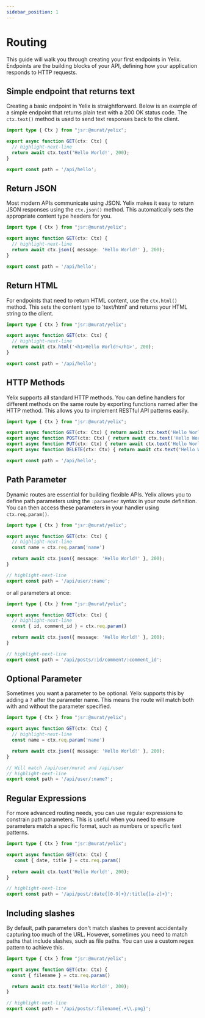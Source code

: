 ```yaml
---
sidebar_position: 1
---
```


# Routing

This guide will walk you through creating your first endpoints in Yelix. Endpoints are the building blocks of your API, defining how your application responds to HTTP requests.

## Simple endpoint that returns text

Creating a basic endpoint in Yelix is straightforward. Below is an example of a simple endpoint that returns plain text with a 200 OK status code. The `ctx.text()` method is used to send text responses back to the client.

```ts title="hello.ts"
import type { Ctx } from "jsr:@murat/yelix";

export async function GET(ctx: Ctx) {
  // highlight-next-line
  return await ctx.text('Hello World!', 200);
}

export const path = '/api/hello';
```

## Return JSON

Most modern APIs communicate using JSON. Yelix makes it easy to return JSON responses using the `ctx.json()` method. This automatically sets the appropriate content type headers for you.

```ts title="hello.ts"
import type { Ctx } from "jsr:@murat/yelix";

export async function GET(ctx: Ctx) {
  // highlight-next-line
  return await ctx.json({ message: 'Hello World!' }, 200);
}

export const path = '/api/hello';
```

## Return HTML

For endpoints that need to return HTML content, use the `ctx.html()` method. This sets the content type to 'text/html' and returns your HTML string to the client.

```ts title="hello.ts"
import type { Ctx } from "jsr:@murat/yelix";

export async function GET(ctx: Ctx) {
  // highlight-next-line
  return await ctx.html('<h1>Hello World!</h1>', 200);
}

export const path = '/api/hello';
```

## HTTP Methods

Yelix supports all standard HTTP methods. You can define handlers for different methods on the same route by exporting functions named after the HTTP method. This allows you to implement RESTful API patterns easily.

```ts title="hello.ts"
import type { Ctx } from "jsr:@murat/yelix";

export async function GET(ctx: Ctx) { return await ctx.text('Hello World!', 200); }
export async function POST(ctx: Ctx) { return await ctx.text('Hello World!', 200); }
export async function PUT(ctx: Ctx) { return await ctx.text('Hello World!', 200); }
export async function DELETE(ctx: Ctx) { return await ctx.text('Hello World!', 200); }

export const path = '/api/hello';
```

## Path Parameter

Dynamic routes are essential for building flexible APIs. Yelix allows you to define path parameters using the `:parameter` syntax in your route definition. You can then access these parameters in your handler using `ctx.req.param()`.

```ts title="hello.ts"
import type { Ctx } from "jsr:@murat/yelix";

export async function GET(ctx: Ctx) {
  // highlight-next-line
  const name = ctx.req.param('name')

  return await ctx.json({ message: 'Hello World!' }, 200);
}

// highlight-next-line 
export const path = '/api/user/:name';
```

or all parameters at once:

```ts title="hello.ts"
import type { Ctx } from "jsr:@murat/yelix";

export async function GET(ctx: Ctx) {
  // highlight-next-line
  const { id, comment_id } = ctx.req.param()

  return await ctx.json({ message: 'Hello World!' }, 200);
}

// highlight-next-line
export const path = '/api/posts/:id/comment/:comment_id';
```

## Optional Parameter

Sometimes you want a parameter to be optional. Yelix supports this by adding a `?` after the parameter name. This means the route will match both with and without the parameter specified.

```ts title="hello.ts"
import type { Ctx } from "jsr:@murat/yelix";

export async function GET(ctx: Ctx) {
  // highlight-next-line
  const name = ctx.req.param('name')

  return await ctx.json({ message: 'Hello World!' }, 200);
}

// Will match /api/user/murat and /api/user
// highlight-next-line
export const path = '/api/user/:name?';
```

## Regular Expressions

For more advanced routing needs, you can use regular expressions to constrain path parameters. This is useful when you need to ensure parameters match a specific format, such as numbers or specific text patterns.

```ts title="hello.ts"
import type { Ctx } from "jsr:@murat/yelix";

export async function GET(ctx: Ctx) {
   const { date, title } = ctx.req.param()
  
  return await ctx.text('Hello World!', 200);
}

// highlight-next-line
export const path = '/api/post/:date{[0-9]+}/:title{[a-z]+}';
```

## Including slashes

By default, path parameters don't match slashes to prevent accidentally capturing too much of the URL. However, sometimes you need to match paths that include slashes, such as file paths. You can use a custom regex pattern to achieve this.

```ts title="hello.ts"
import type { Ctx } from "jsr:@murat/yelix";

export async function GET(ctx: Ctx) {
  const { filename } = ctx.req.param()

  return await ctx.text('Hello World!', 200);
}

// highlight-next-line
export const path = '/api/posts/:filename{.+\\.png}';
```